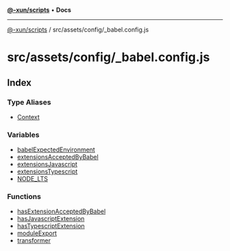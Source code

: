 [**@-xun/scripts**](../../../../README.md) • **Docs**

***

[@-xun/scripts](../../../../README.md) / src/assets/config/\_babel.config.js

# src/assets/config/\_babel.config.js

## Index

### Type Aliases

- [Context](type-aliases/Context.md)

### Variables

- [babelExpectedEnvironment](variables/babelExpectedEnvironment.md)
- [extensionsAcceptedByBabel](variables/extensionsAcceptedByBabel.md)
- [extensionsJavascript](variables/extensionsJavascript.md)
- [extensionsTypescript](variables/extensionsTypescript.md)
- [NODE\_LTS](variables/NODE_LTS.md)

### Functions

- [hasExtensionAcceptedByBabel](functions/hasExtensionAcceptedByBabel.md)
- [hasJavascriptExtension](functions/hasJavascriptExtension.md)
- [hasTypescriptExtension](functions/hasTypescriptExtension.md)
- [moduleExport](functions/moduleExport.md)
- [transformer](functions/transformer.md)
